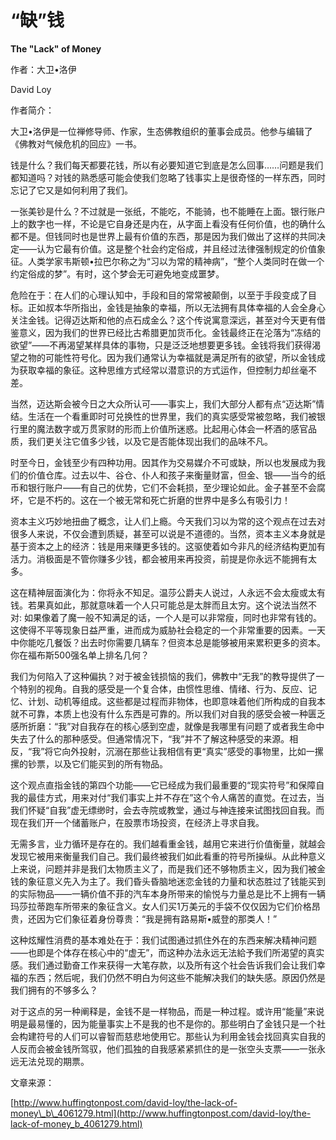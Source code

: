# “缺”钱

**The "Lack" of Money**

作者：大卫•洛伊

David Loy

作者简介：

大卫•洛伊是一位禅修导师、作家，生态佛教组织的董事会成员。他参与编辑了《佛教对气候危机的回应》一书。

钱是什么？我们每天都要花钱，所以有必要知道它到底是怎么回事……问题是我们都知道吗？对钱的熟悉感可能会使我们忽略了钱事实上是很奇怪的一样东西，同时忘记了它又是如何利用了我们。

一张美钞是什么？不过就是一张纸，不能吃，不能骑，也不能睡在上面。银行账户上的数字也一样，不论是它自身还是内在，从字面上看没有任何价值，也的确什么都不是。但钱同时也是世界上最有价值的东西，那是因为我们做出了这样的共同决定——认为它最有价值。这是整个社会约定俗成，并且经过法律强制规定的价值象征。人类学家韦斯顿•拉巴尔称之为“习以为常的精神病”，“整个人类同时在做一个约定俗成的梦”。有时，这个梦会无可避免地变成噩梦。

危险在于：在人们的心理认知中，手段和目的常常被颠倒，以至于手段变成了目标。正如叔本华所指出，金钱是抽象的幸福，所以无法拥有具体幸福的人会全身心关注金钱。记得迈达斯和他的点石成金么？这个传说寓意深远，甚至对今天更有借鉴意义，因为我们的世界已经比古希腊更加货币化。金钱最终正在沦落为“冻结的欲望”——不再渴望某样具体的事物，只是泛泛地想要更多钱。金钱将我们获得渴望之物的可能性符号化。因为我们通常认为幸福就是满足所有的欲望，所以金钱成为获取幸福的象征。这种思维方式经常以潜意识的方式运作，但控制力却丝毫不差。

当然，迈达斯会被今日之大众所认可——事实上，我们大部分人都有点“迈达斯”情结。生活在一个看重即时可兑换性的世界里，我们的真实感受常被忽略，我们被银行里的魔法数字或万贯家财的形而上价值所迷惑。比起用心体会一杯酒的感官品质，我们更关注它值多少钱，以及它是否能体现出我们的品味不凡。

时至今日，金钱至少有四种功用。因其作为交易媒介不可或缺，所以也发展成为我们的价值仓库。过去以牛、谷仓、仆人和孩子来衡量财富，但金、银——当今的纸币和银行账户——有自己的优势，它们不会耗损，至少理论如此。金子甚至不会腐坏，它是不朽的。这在一个被无常和死亡折磨的世界中是多么有吸引力！

资本主义巧妙地扭曲了概念，让人们上瘾。今天我们习以为常的这个观点在过去对很多人来说，不仅会遭到质疑，甚至可以说是不道德的。当然，资本主义本身就是基于资本之上的经济：钱是用来赚更多钱的。这驱使着如今非凡的经济结构更加有活力。消极面是不管你赚多少钱，都会被用来再投资，前提是你永远不能拥有太多。

这在精神层面演化为：你将永不知足。温莎公爵夫人说过，人永远不会太瘦或太有钱。若果真如此，那就意味着一个人只可能总是太胖而且太穷。这个说法当然不对: 如果像着了魔一般不知满足的话，一个人是可以非常瘦，同时也非常有钱的。这使得不平等现象日益严重，进而成为威胁社会稳定的一个非常重要的因素。一天中你能吃几餐饭？出去时你需要几辆车？但资本总是能够被用来累积更多的资本。你在福布斯500强名单上排名几何？

我们为何陷入了这种偏执？对于被金钱损恼的我们，佛教中“无我”的教导提供了一个特别的视角。自我的感受是一个复合体，由惯性思维、情绪、行为、反应、记忆、计划、动机等组成。这些都是过程而非物体，也即意味着他们所构成的自我本就不可靠，本质上也没有什么东西是可靠的。所以我们对自我的感受会被一种匮乏感所折磨：“我”对自我存在的核心感到空虚，就像是我哪里有问题了或者我生命中失去了什么的那种感受。但通常情况下，“我”并不了解这种感受的来源。相反，“我”将它向外投射，沉溺在那些让我相信有更“真实”感受的事物里，比如一摞摞的钞票，以及它们能买到的所有物品。

这个观点直指金钱的第四个功能——它已经成为我们最重要的“现实符号”和保障自我的最佳方式，用来对付“我们事实上并不存在”这个令人痛苦的直觉。在过去，当我们怀疑“自我”虚无缥缈时，会去寺院或教堂，通过与神连接来试图找回自我。而现在我们开一个储蓄账户，在股票市场投资，在经济上寻求自我。

无需多言，业力循环是存在的。我们越看重金钱，越用它来进行价值衡量，就越会发现它被用来衡量我们自己。我们最终被我们如此看重的符号所操纵。从此种意义上来说，问题并非是我们太物质主义了，而是我们还不够物质主义，因为我们被金钱的象征意义先入为主了。我们昏头昏脑地迷恋金钱的力量和状态胜过了钱能买到的实际物品——一辆价值不菲的汽车本身所带来的愉悦与力量总是比不上拥有一辆玛莎拉蒂跑车所带来的象征含义。女人们买1万美元的手袋不仅仅因为它们价格昂贵，还因为它们象征着身份尊贵：“我是拥有路易斯•威登的那类人！”

这种炫耀性消费的基本难处在于：我们试图通过抓住外在的东西来解决精神问题——也即是个体存在核心中的“虚无”，而这种办法永远无法給予我们所渴望的真实感。我们通过勤奋工作来获得一大笔存款，以及所有这个社会告诉我们会让我们幸福的东西；然后呢，我们仍然不明白为何这些不能解决我们的缺失感。原因仍然是我们拥有的不够多么？

对于这点的另一种阐释是，金钱不是一样物品，而是一种过程。或许用“能量”来说明是最易懂的，因为能量事实上不是我的也不是你的。那些明白了金钱只是一个社会构建符号的人们可以睿智而慈悲地使用它。那些认为利用金钱会找回真实自我的人反而会被金钱所驾驭，他们孤独的自我感紧紧抓住的是一张空头支票——一张永远无法兑现的期票。

文章来源：

[http://www.huffingtonpost.com/david-loy/the-lack-of-money\_b\_4061279.html](http://www.huffingtonpost.com/david-loy/the-lack-of-money_b_4061279.html)

